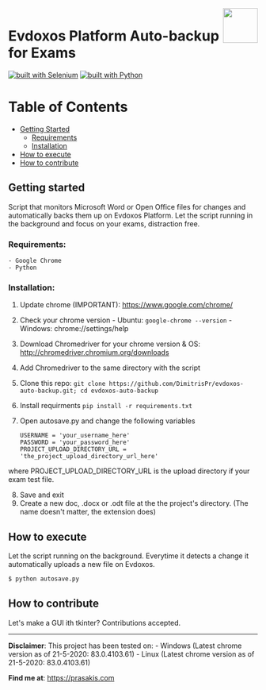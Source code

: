 <img src="https://upload.wikimedia.org/wikipedia/en/7/7e/UNIPI.jpg" width="70" align="right">

# Evdoxos Platform Auto-backup for Exams

[![built with Selenium](https://img.shields.io/badge/built%20with-Selenium-yellow.svg)](https://github.com/SeleniumHQ/selenium)
[![built with Python](https://img.shields.io/badge/built%20with-Python-red.svg)](https://www.python.org/)


Table of Contents
=================

* [Getting Started](#getting-started)
  * [Requirements](#requirements)
  * [Installation](#installation)
* [How to execute](#how-to-execute)  
* [How to contribute](#how-to-contribute)  

## Getting started

Script that monitors Microsoft Word or Open Office files for changes and automatically backs them up on Evdoxos Platform.
Let the script running in the background and focus on your exams, distraction free.

### Requirements:
    - Google Chrome
    - Python 
  
### Installation:

  1. Update chrome (IMPORTANT): https://www.google.com/chrome/ 
  2. Check your chrome version 
    - Ubuntu: `google-chrome --version`
    - Windows: chrome://settings/help
  3. Download Chromedriver for your chrome version & OS: http://chromedriver.chromium.org/downloads
  4. Add Chromedriver to the same directory with the script
  5. Clone this repo: `git clone https://github.com/DimitrisPr/evdoxos-auto-backup.git; cd evdoxos-auto-backup`
  6. Install requirments `pip install -r requirements.txt`
  7. Open autosave.py and change the following variables
    
      ```
      USERNAME = 'your_username_here'
      PASSWORD = 'your_password_here'
      PROJECT_UPLOAD_DIRECTORY_URL = 'the_project_upload_directory_url_here'
      ```
  where PROJECT_UPLOAD_DIRECTORY_URL is the upload directory if your exam test file. 
  
  8. Save and exit
  9. Create a new doc, .docx or .odt file at the the project's directory. (The name doesn't matter, the extension does)
  
## How to execute

Let the script running on the background. Everytime it detects a change it automatically uploads a new file on Evdoxos.
```bash
$ python autosave.py
```

## How to contribute

Let's make a GUI ith tkinter? Contributions accepted. 

<hr/> 

**Disclaimer**: This project has been tested on:
                  - Windows (Latest chrome version as of 21-5-2020: 83.0.4103.61)
                  - Linux (Latest chrome version as of 21-5-2020: 83.0.4103.61)

**Find me at**: https://prasakis.com
